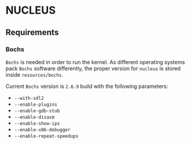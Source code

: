 # NUCLEUS

## Requirements

### Bochs

`Bochs` is needed in order to run the kernel. As different operating systems pack `Bochs` software differently, the proper version for `nucleus` is stored inside `resources/bochs`.

Current `Bochs` version is `2.6.9` build with the following parameters:

* `--with-sdl2`
* `--enable-plugins`
* `--enable-gdb-stub`
* `--enable-disasm`
* `--enable-show-ips`
* `--enable-x86-debugger`
* `--enable-repeat-speedups`
